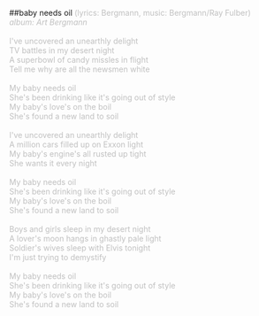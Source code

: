 ##baby needs oil
<span style="color: #c0c0c0">(lyrics: Bergmann, music: Bergmann/Ray Fulber)<br />
<i>album: Art Bergmann</i><br />
<br />
I've uncovered an unearthly delight<br />
TV battles in my desert night<br />
A superbowl of candy missles in flight<br />
Tell me why are all the newsmen white<br />
<br />
My baby needs oil<br />
She's been drinking like it's going out of style<br />
My baby's love's on the boil<br />
She's found a new land to soil<br />
<br />
I've uncovered an unearthly delight<br />
A million cars filled up on Exxon light<br />
My baby's engine's all rusted up tight<br />
She wants it every night<br />
<br />
My baby needs oil<br />
She's been drinking like it's going out of style<br />
My baby's love's on the boil<br />
She's found a new land to soil<br />
<br />
Boys and girls sleep in my desert night<br />
A lover's moon hangs in ghastly pale light<br />
Soldier's wives sleep with Elvis tonight<br />
I'm just trying to demystify<br />
<br />
My baby needs oil<br />
She's been drinking like it's going out of style<br />
My baby's love's on the boil<br />
She's found a new land to soil</span>
